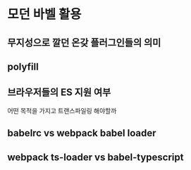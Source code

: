 # 모던 바벨 활용

## 무지성으로 깔던 온갖 플러그인들의 의미

## polyfill

## 브라우저들의 ES 지원 여부

어떤 목적을 가지고 트랜스파일링 해야할까

## babelrc vs webpack babel loader

## webpack ts-loader vs babel-typescript

